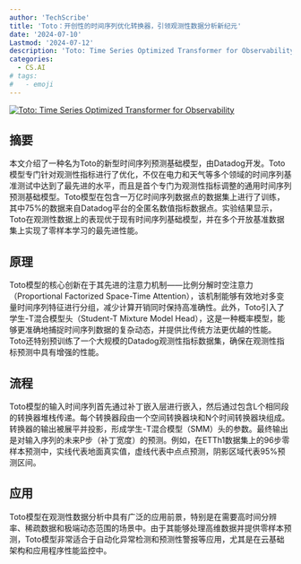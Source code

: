 ```yaml
---
author: 'TechScribe'
title: 'Toto：开创性的时间序列优化转换器，引领观测性数据分析新纪元'
date: '2024-07-10'
Lastmod: '2024-07-12'
description: 'Toto: Time Series Optimized Transformer for Observability'
categories:
  - CS.AI
# tags:
#   - emoji
---
```


[![Toto: Time Series Optimized Transformer for Observability](https://arxiv-research-1301205113.cos.ap-guangzhou.myqcloud.com/images/2407.07874v2.pdf_0.jpg)](https://arxiv.org/abs/2407.07874v2)

## 摘要

本文介绍了一种名为Toto的新型时间序列预测基础模型，由Datadog开发。Toto模型专门针对观测性指标进行了优化，不仅在电力和天气等多个领域的时间序列基准测试中达到了最先进的水平，而且是首个专门为观测性指标调整的通用时间序列预测基础模型。Toto模型在包含一万亿时间序列数据点的数据集上进行了训练，其中75%的数据来自Datadog平台的全匿名数值指标数据点。实验结果显示，Toto在观测性数据上的表现优于现有时间序列基础模型，并在多个开放基准数据集上实现了零样本学习的最先进性能。<!--more-->

## 原理

Toto模型的核心创新在于其先进的注意力机制——比例分解时空注意力（Proportional Factorized Space-Time Attention），该机制能够有效地对多变量时间序列特征进行分组，减少计算开销同时保持高准确性。此外，Toto引入了学生-T混合模型头（Student-T Mixture Model Head），这是一种概率模型，能够更准确地捕捉时间序列数据的复杂动态，并提供比传统方法更优越的性能。Toto还特别预训练了一个大规模的Datadog观测性指标数据集，确保在观测性指标预测中具有增强的性能。

## 流程

Toto模型的输入时间序列首先通过补丁嵌入层进行嵌入，然后通过包含L个相同段的转换器堆栈传递。每个转换器段由一个空间转换器块和N个时间转换器块组成。转换器的输出被展平并投影，形成学生-T混合模型（SMM）头的参数。最终输出是对输入序列的未来P步（补丁宽度）的预测。例如，在ETTh1数据集上的96步零样本预测中，实线代表地面真实值，虚线代表中点点预测，阴影区域代表95%预测区间。

## 应用

Toto模型在观测性数据分析中具有广泛的应用前景，特别是在需要高时间分辨率、稀疏数据和极端动态范围的场景中。由于其能够处理高维数据并提供零样本预测，Toto模型非常适合于自动化异常检测和预测性警报等应用，尤其是在云基础架构和应用程序性能监控中。